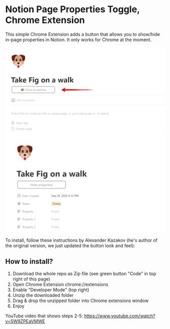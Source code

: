 # Notion Page Properties Toggle, Chrome Extension

This simple Chrome Extension adds a button that allows you to show/hide in-page properties in Notion. It only works for Chrome at the moment.

![](./img/collapsed.png)
![](./img/uncollapsed.png)

To install, follow these instructions by Alexander Kazakov (he's author of the original version, we just updated the button look and feel):

## How to install?
1. Download the whole repo as Zip file (see green button "Code" in top right of this page)
2. Open Chrome Extension chrome://extensions
3. Enable "Developer Mode" (top right)
4. Unzip the downloaded folder
5. Drag & drop the unzipped folder into Chrome extensions window
6. Enjoy

YouTube video that shows steps 2-5: https://www.youtube.com/watch?v=5W9ZPEaVMWE


